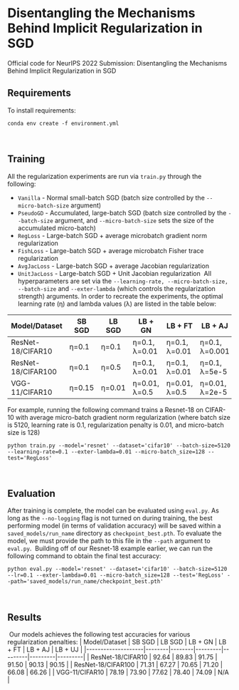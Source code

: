 # Disentangling the Mechanisms Behind Implicit Regularization in SGD
Official code for NeurIPS 2022 Submission: Disentangling the Mechanisms Behind Implicit Regularization in SGD
​
## Requirements
To install requirements:
​
```setup
conda env create -f environment.yml
```
​
## Training
All the regularization experiments are run via `train.py` through the following:
​
* `Vanilla` - Normal small-batch SGD (batch size controlled by the `--micro-batch-size` argument)
* `PseudoGD` - Accumulated, large-batch SGD (batch size controlled by the `--batch-size` argument, and `--micro-batch-size` sets the size of the accumulated micro-batch)
* `RegLoss` - Large-batch SGD + average microbatch gradient norm regularization
* `FishLoss` - Large-batch SGD + average microbatch Fisher trace regularization
* `AvgJacLoss` - Large-batch SGD + average Jacobian regularization
* `UnitJacLoss` - Large-batch SGD + Unit Jacobian regularization
​
All hyperparameters are set via the `--learning-rate, --micro-batch-size, --batch-size` and `--exter-lambda` (which controls the regularization strength) arguments. In order to recreate the experiments, the optimal learning rate (η) and lambda values (λ) are listed in the table below:


| Model/Dataset      | SB SGD | LB SGD | LB + GN       | LB + FT       | LB + AJ        | LB + UJ        |
|--------------------|--------|--------|---------------|---------------|----------------|----------------|
| ResNet-18/CIFAR10  | η=0.1  | η=0.1  | η=0.1, λ=0.01 | η=0.1, λ=0.01 | η=0.1, λ=0.001 | η=0.1, λ=0.001 |
| ResNet-18/CIFAR100 | η=0.1  | η=0.5  | η=0.1, λ=0.01 | η=0.1, λ=0.01 | η=0.1, λ=5e-5  | η=0.1, λ=0.001 |
| VGG-11/CIFAR10     | η=0.15 | η=0.01 | η=0.01, λ=0.5 | η=0.01, λ=0.5 | η=0.01, λ=2e-5 | N/A            |


For example, running the following command trains a Resnet-18 on CIFAR-10 with average micro-batch gradient norm regularization (where batch size is 5120, learning rate is 0.1, regularization penalty is 0.01, and micro-batch size is 128)
​
```setup
python train.py --model='resnet' --dataset='cifar10' --batch-size=5120 --learning-rate=0.1 --exter-lambda=0.01 --micro-batch_size=128 --test='RegLoss'
```
​
## Evaluation
After training is complete, the model can be evaluated using `eval.py`. As long as the `--no-logging` flag is not turned on during training, the best performing model (in terms of validation accuracy) will be saved within a `saved_models/run_name` directory as `checkpoint_best.pth`. To evaluate the model, we must provide the path to this file in the `--path` argument to `eval.py`.
​
Building off of our Resnet-18 example earlier, we can run the following command to obtain the final test accuracy:
​
```setup
python eval.py --model='resnet' --dataset='cifar10' --batch-size=5120 --lr=0.1 --exter-lambda=0.01 --micro-batch_size=128 --test='RegLoss' --path='saved_models/run_name/checkpoint_best.pth'
```
​
## Results
​
Our models achieves the following test accuracies for various regularization penalties:
| Model/Dataset      | SB SGD | LB SGD | LB + GN | LB + FT | LB + AJ | LB + UJ |
|--------------------|--------|--------|---------|---------|---------|---------|
| ResNet-18/CIFAR10  | 92.64  | 89.83  | 91.75   | 91.50   | 90.13   | 90.15   |
| ResNet-18/CIFAR100 | 71.31  | 67.27  | 70.65   | 71.20   | 66.08   | 66.26   |
| VGG-11/CIFAR10      | 78.19  | 73.90  | 77.62   | 78.40   | 74.09   | N/A    |
